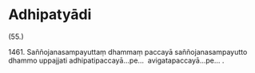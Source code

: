 # Adhipatyādi

(55.)

1461\. Saññojanasampayuttaṃ dhammaṃ paccayā saññojanasampayutto dhammo uppajjati adhipatipaccayā…pe…  avigatapaccayā…pe… .
